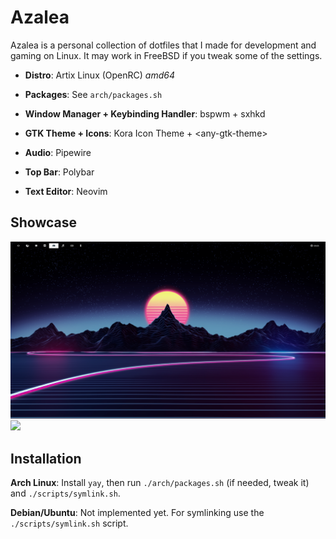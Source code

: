 # Azalea

Azalea is a personal collection of dotfiles that I made for development and gaming on Linux. It may work in FreeBSD if you 
tweak some of the settings.
 
* **Distro**: Artix Linux (OpenRC) *amd64*

* **Packages**: See `arch/packages.sh`

* **Window Manager + Keybinding Handler**: bspwm + sxhkd

* **GTK Theme + Icons**: Kora Icon Theme + \<any-gtk-theme>

* **Audio**: Pipewire

* **Top Bar**: Polybar

* **Text Editor**: Neovim


## Showcase

<img src="./showcase/current.png" /> 

<img src="./showcase/wpp_blur.gif" />

## Installation

**Arch Linux**: Install `yay`, then run `./arch/packages.sh` (if needed, tweak it) and `./scripts/symlink.sh`.

**Debian/Ubuntu**: Not implemented yet. For symlinking use the `./scripts/symlink.sh` script.
